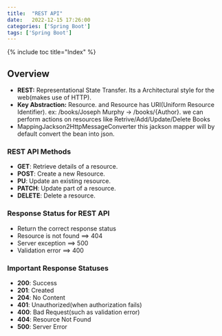 ```yaml
---
title:  "REST API"
date:   2022-12-15 17:26:00
categories: ['Spring Boot']
tags: ['Spring Boot']
---
```

{% include toc title="Index" %}

## Overview
* **REST:** Representational State Transfer. Its a Architectural style for the web(makes use of HTTP).
* **Key Abstraction:** Resource. and Resource has URI(Uniform Resource Identifier). ex: /books/Joseph Murphy -> /books/{Author}. we can perform actions on resources like Retrive/Add/Update/Delete Books
* MappingJackson2HttpMessageConverter this jackson mapper will by default convert the bean into json.

### REST API Methods
* **GET**: Retrieve details of a resource.
* **POST**: Create a new Resource.
* **PU**: Update an existing resource.
* **PATCH**: Update part of a resource.
* **DELETE**: Delete a resource.

### Response Status for REST API
* Return the correct response status
 * Resource is not found ==> 404
 * Server exception ==> 500
 * Validation error ==> 400

### Important Response Statuses
* **200**: Success
* **201**: Created
* **204**: No Content
* **401**: Unauthorized(when authorization fails)
* **400**: Bad Request(such as validation error)
* **404**: Resource Not Found
* **500**: Server Error